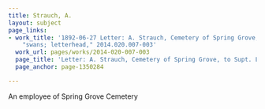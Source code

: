 ```yaml
---
title: Strauch, A.
layout: subject
page_links:
- work_title: '1892-06-27 Letter: A. Strauch, Cemetery of Spring Grove, to Supt. Lovering,
    "swans; letterhead," 2014.020.007-003'
  work_url: pages/works/2014-020-007-003
  page_title: 'Letter: A. Strauch, Cemetery of Spring Grove, to Supt. Lovering, 1892'
  page_anchor: page-1350284

---
```

<p>An employee of Spring Grove Cemetery</p>